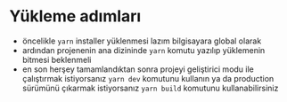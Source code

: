 # Yükleme adımları
- öncelikle `yarn` installer yüklenmesi lazım bilgisayara  global olarak
- ardından projenenin ana dizininde `yarn` komutu yazılıp yüklemenin bitmesi beklenmeli
- en son herşey tamamlandıktan sonra projeyi geliştirici modu ile çalıştırmak istiyorsanız `yarn dev` komutunu kullanın ya da production sürümünü çıkarmak istiyorsanız `yarn build` komutunu kullanabilirsiniz